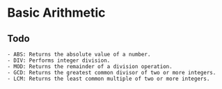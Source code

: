 # Basic Arithmetic 
## Todo
    - ABS: Returns the absolute value of a number.
    - DIV: Performs integer division.
    - MOD: Returns the remainder of a division operation.
    - GCD: Returns the greatest common divisor of two or more integers.
    - LCM: Returns the least common multiple of two or more integers.

